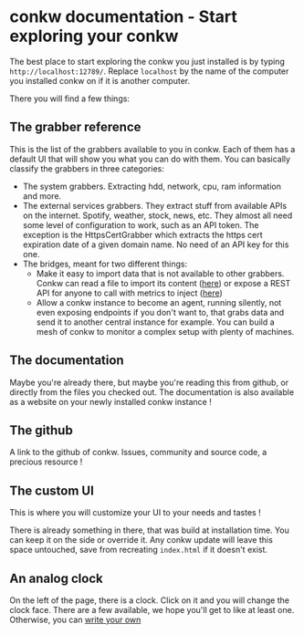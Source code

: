 # conkw documentation - Start exploring your conkw

The best place to start exploring the conkw you just installed is by typing `http://localhost:12789/`. Replace `localhost` by the name of the computer you installed conkw on if it is another computer.

There you will find a few things:

## The grabber reference

This is the list of the grabbers available to you in conkw. Each of them has a default UI that will show you what you can do with them. You can basically classify the grabbers in three categories:

* The system grabbers. Extracting hdd, network, cpu, ram information and more.
* The external services grabbers. They extract stuff from available APIs on the internet. Spotify, weather, stock, news, etc. They almost all need some level of configuration to work, such as an API token. The exception is the HttpsCertGrabber which extracts the https cert expiration date of a given domain name. No need of an API key for this one.
* The bridges, meant for two different things:
    * Make it easy to import data that is not available to other grabbers. Conkw can read a file to import its content ([here](GRABBER_FILE.md)) or expose a REST API for anyone to call with metrics to inject ([here](GRABBER_EMI.md))
    * Allow a conkw instance to become an agent, running silently, not even exposing endpoints if you don't want to, that grabs data and send it to another central instance for example. You can build a mesh of conkw to monitor a complex setup with plenty of machines.


## The documentation

Maybe you're already there, but maybe you're reading this from github, or directly from the files you checked out. The documentation is also available as a website on your newly installed conkw instance !

## The github

A link to the github of conkw. Issues, community and source code, a precious resource !

## The custom UI

This is where you will customize your UI to your needs and tastes !

There is already something in there, that was build at installation time. You can keep it on the side or override it. Any conkw update will leave this space untouched, save from recreating `index.html` if it doesn't exist.

## An analog clock

On the left of the page, there is a clock. Click on it and you will change the clock face. There are a few available, we hope you'll get to like at least one. Otherwise, you can [write your own](WRITE_A_CLOCK_FACE.md)